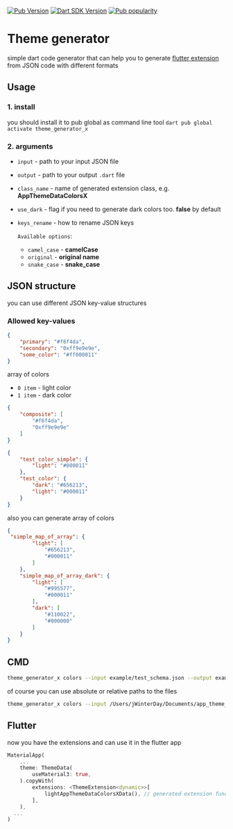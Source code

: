 [![Pub Version](https://badgen.net/pub/v/theme_generator_x)](https://pub.dev/packages/theme_generator_x/)
[![Dart SDK Version](https://badgen.net/pub/sdk-version/theme_generator_x)](https://pub.dev/packages/theme_generator_x/)
[![Pub popularity](https://badgen.net/pub/popularity/theme_generator_x)](https://pub.dev/packages/theme_generator_x/score)


# Theme generator

simple dart code generator that can help you to generate [flutter extension](https://api.flutter.dev/flutter/material/ThemeExtension-class.html) from JSON code with different formats

## Usage
### 1. install
you should install it to pub global as command line tool
```dart pub global activate theme_generator_x```

### 2. arguments
* `input` - path to your input JSON file
* `output` - path to your output `.dart` file
* `class_name` - name of generated extension class, e.g. **AppThemeDataColorsX**
* `use_dark` - flag if you need to generate dark colors too. **false** by default
* `keys_rename` - how to rename JSON keys
  
  `Available options`:
  * `camel_case` - **camelCase**
  * `original` - **original name**
  * `snake_case` - **snake_case**


## JSON structure
you can use different JSON key-value structures
### Allowed key-values
```json
{
    "primary": "#f6f4da",
    "secondary": "0xff9e9e9e",
    "some_color": "#ff000011"
}
```

array of colors
* `0 item` - light color
* `1 item` - dark color
```json
{
    "composite": [
        "#f6f4da",
        "0xff9e9e9e"
    ]
}
```

```json
{
    "test_color_simple": {
        "light": "#000011"
    },
    "test_color": {
        "dark": "#656213",
        "light": "#000011"
    }
}
```

also you can generate array of colors
```json
{
 "simple_map_of_array": {
        "light": [
            "#656213",
            "#000011"
        ]
    },
    "simple_map_of_array_dark": {
        "light": [
            "#995577",
            "#000011"
        ],
        "dark": [
            "#110022",
            "#000000"
        ]
    }
}
```

## CMD

```bash
theme_generator_x colors --input example/test_schema.json --output example/output.dart --class_name AppThemeDataColorsX
```

of course you can use absolute or relative paths to the files
```bash
theme_generator_x colors --input /Users/jWinterDay/Documents/app_theme_asset.json --output app_theme_color.dart --class_name AppThemeDataColorsX
```

## Flutter
now you have the extensions and can use it in the flutter app

```dart
MaterialApp(
    ...
    theme: ThemeData(
        useMaterial3: true,
    ).copyWith(
        extensions: <ThemeExtension<dynamic>>[
            lightAppThemeDataColorsXData(), // generated extension function
        ],
    ),
  ...
)
```